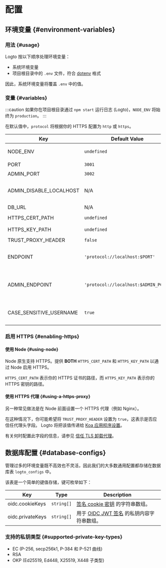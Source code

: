 # 配置

## 环境变量 {#environment-variables}

### 用法 {#usage}

Logto 按以下顺序处理环境变量：

- 系统环境变量
- 项目根目录中的 `.env` 文件，符合 [dotenv](https://github.com/motdotla/dotenv#readme) 格式

因此，系统环境变量将覆盖 `.env` 中的值。

### 变量 {#variables}

:::caution
如果你在项目根目录通过 `npm start` 运行日志 (Logto)，`NODE_ENV` 将始终为 `production`。
:::

在默认值中，`protocol` 将根据你的 HTTPS 配置为 `http` 或 `https`。

| Key                     | Default Value                        | Type                                                     | Description                                                                                                                                                       |
| ----------------------- | ------------------------------------ | -------------------------------------------------------- | ----------------------------------------------------------------------------------------------------------------------------------------------------------------- |
| NODE_ENV                | `undefined`                          | <code>'production' &#124; 'test' &#124; undefined</code> | Logto 运行的环境类型。                                                                                                                                            |
| PORT                    | `3001`                               | `number`                                                 | Logto 监听的本地端口。                                                                                                                                            |
| ADMIN_PORT              | `3002`                               | `number`                                                 | Logto 管理控制台监听的本地端口。                                                                                                                                  |
| ADMIN_DISABLE_LOCALHOST | N/A                                  | <code>string &#124; boolean &#124; number</code>         | 将其设置为 `1` 或 `true` 以禁用管理控制台的端口。如果未设置 `ADMIN_ENDPOINT`，它将完全禁用管理控制台。                                                            |
| DB_URL                  | N/A                                  | `string`                                                 | Logto 数据库的 [Postgres DSN](https://www.postgresql.org/docs/14/libpq-connect.html#id-1.7.3.8.3.6)。                                                             |
| HTTPS_CERT_PATH         | `undefined`                          | <code>string &#124; undefined</code>                     | 详情请参见 [启用 HTTPS](#enabling-https)。                                                                                                                        |
| HTTPS_KEY_PATH          | `undefined`                          | <code>string &#124; undefined</code>                     | 同上。                                                                                                                                                            |
| TRUST_PROXY_HEADER      | `false`                              | `boolean`                                                | 同上。                                                                                                                                                            |
| ENDPOINT                | `'protocol://localhost:$PORT'`       | `string`                                                 | 你可以为在线测试或生产指定一个带有自定义域名的 URL。这也会影响 [OIDC 发行者标识符](https://openid.net/specs/openid-connect-core-1_0.html#IssuerIdentifier) 的值。 |
| ADMIN_ENDPOINT          | `'protocol://localhost:$ADMIN_PORT'` | `string`                                                 | 你可以为生产指定一个带有自定义域名的 URL（例如 `ADMIN_ENDPOINT=https://admin.domain.com`）。这也会影响管理控制台重定向 URI 的值。                                 |
| CASE_SENSITIVE_USERNAME | `true`                               | `boolean`                                                | 指定用户名是否区分大小写。修改此值时请谨慎；更改不会自动调整现有数据库数据，需要手动管理。                                                                        |

### 启用 HTTPS {#enabling-https}

#### 使用 Node {#using-node}

Node 原生支持 HTTPS。提供 **BOTH** `HTTPS_CERT_PATH` 和 `HTTPS_KEY_PATH` 以通过 Node 启用 HTTPS。

`HTTPS_CERT_PATH` 表示你的 HTTPS 证书的路径，而 `HTTPS_KEY_PATH` 表示你的 HTTPS 密钥的路径。

#### 使用 HTTPS 代理 {#using-a-https-proxy}

另一种常见做法是在 Node 前面设置一个 HTTPS 代理（例如 Nginx）。

在这种情况下，你可能希望将 `TRUST_PROXY_HEADER` 设置为 `true`，这表示是否应信任代理头字段。 Logto 将把该值传递给 [Koa 应用程序设置](https://github.com/koajs/koa/blob/master/docs/api/index.md#settings)。

有关何时配置此字段的信息，请参见 [信任 TLS 卸载代理](https://github.com/panva/node-oidc-provider/blob/main/docs/README.md#trusting-tls-offloading-proxies)。

## 数据库配置 {#database-configs}

管理过多的环境变量既不高效也不灵活，因此我们的大多数通用配置都存储在数据库表 `logto_configs` 中。

该表是一个简单的键值存储，键可枚举如下：

| Key              | Type                  | Description                                                                                                         |
| ---------------- | --------------------- | ------------------------------------------------------------------------------------------------------------------- |
| oidc.cookieKeys  | <code>string[]</code> | [签名 cookie 密钥](https://github.com/panva/node-oidc-provider/blob/main/docs/README.md#cookieskeys) 的字符串数组。 |
| oidc.privateKeys | <code>string[]</code> | 用于 [OIDC JWT 签名](https://openid.net/specs/openid-connect-core-1_0.html#Signing) 的私钥内容字符串数组。          |

### 支持的私钥类型 {#supported-private-key-types}

- EC (P-256, secp256k1, P-384 和 P-521 曲线)
- RSA
- OKP (Ed25519, Ed448, X25519, X448 子类型)
